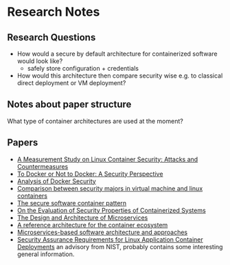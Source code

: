 # Research Notes

## Research Questions

- How would a secure by default architecture for containerized software would look like?
	- safely store configuration + credentials
- How would this architecture then compare security wise e.g. to classical direct deployment or VM deployment?

## Notes about paper structure

What type of container architectures are used at the moment?

## Papers

- [A Measurement Study on Linux Container Security: Attacks and Countermeasures](https://dl.acm.org/citation.cfm?id=3274720)
- [To Docker or Not to Docker: A Security Perspective](https://ieeexplore.ieee.org/abstract/document/7742298)
- [Analysis of Docker Security](https://arxiv.org/abs/1501.02967)
- [Comparison between security majors in virtual machine and linux containers](https://arxiv.org/abs/1507.07816)
- [The secure software container pattern](https://dl.acm.org/citation.cfm?id=3290301)
- [On the Evaluation of Security Properties of Containerized Systems](https://ieeexplore.ieee.org/abstract/document/7828585)
- [The Design and Architecture of Microservices](https://ieeexplore.ieee.org/abstract/document/7742259)
- [A reference architecture for the container ecosystem](https://dl.acm.org/citation.cfm?id=3232854)
- [Microservices-based software architecture and approaches](https://ieeexplore.ieee.org/abstract/document/7943959)
- [Security Assurance Requirements for Linux Application Container Deployments](https://pdfs.semanticscholar.org/94d9/d80d254df414864292897735d1780d28eec9.pdf) an advisory from NIST, probably contains some interesting general information.